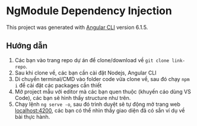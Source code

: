 # NgModule Dependency Injection

This project was generated with [Angular CLI](https://github.com/angular/angular-cli) version 6.1.5.

## Hướng dẫn

1. Các bạn vào trang repo dự án để clone/download về `git clone link-repo`.
2. Sau khi clone về, các bạn cần cài đặt Nodejs, Angular CLI
3. Di chuyển terminal/CMD vào folder code vừa clone về, sau đó chạy `npm i` để cài đặt các packages cần thiết
4. Mở project mẫu với editor mà các bạn quen thuộc (khuyến cáo dùng VS Code), các bạn sẽ hình thấy structure như trên.
5. Chạy lệnh `ng serve -o`, sau đó trình duyệt sẽ tự động mở trang web [localhost:4200](http://localhost:4200), các bạn có thể nhìn thấy giao diện đã có sẵn ví dụ về bài thực hành.
